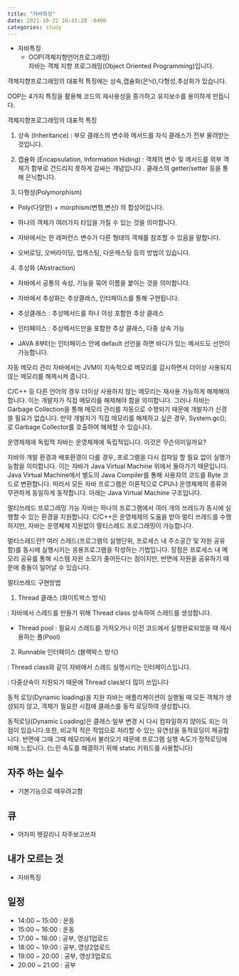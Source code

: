 ```yaml
---
title: "자바특징"
date: 2021-10-22 16:41:28 -0400
categories: study
---
```

 - 자바특징
    - OOP(객체지향언어프로그래밍)  
자바는 객체 지향 프로그래밍(Object Oriented Programming)입니다.

객체지향프로그래밍의 대표적 특징에는 상속,캡슐화(은닉),다형성,추상화가 있습니다.

OOP는 4가지 특징을 활용해 코드의 재사용성을 증가하고 유지보수를 용이하게 만듭니다. 

 

객체지향프로그래밍의 대표적 특징

1) 상속 (Inheritance) : 부모 클래스의 변수와 메서드를 자식 클래스가 전부 물려받는 것입니다. 

2) 캡슐화 (Encapsulation, Information Hiding) : 객체의 변수 및 메서드를 외부 객체가 함부로 건드리지 못하게 감싸는 개념입니다 . 클래스의 getter/setter 등을 통해 은닉합니다. 

3) 다형성(Polymorphism)

- Poly(다양한) + morphism(변형,변신) 의 합성어입니다. 

- 하나의 객체가 여러가지 타입을 가질 수 있는 것을 의미합니다.

- 자바에서는 한 레퍼런스 변수가 다른 형태의 객체를 참조할 수 있음을 말합니다. 

- 오버로딩, 오버라이딩, 업캐스팅, 다운캐스팅 등의 방법이 있습니다.

4) 추상화 (Abstraction) 

- 자바에서 공통의 속성, 기능을 묶어 이름을 붙이는 것을 의미합니다. 

- 자바에서 추상화는 추상클래스, 인터페이스를 통해 구현됩니다. 

- 추상클래스 : 추상메서드를 하나 이상 포함한 추상 클래스 

- 인터페이스 : 추상메서드만을 포함한 추상 클래스, 다중 상속 가능 

* JAVA 8부터는 인터페이스 안에 default 선언을 하면 바디가 있는 메서드도 선언이 가능합니다. 

 

자동 메모리 관리 
자바에서는 JVM이 지속적으로 메모리를 감시하면서 더이상 사용되지 않는 메모리를 해제시켜 줍니다.

C/C++ 등 다른 언어의 경우 더이상 사용하지 않는 메모리는 재사용 가능하게 해제해야 합니다. 이는 개발자가 직접 메모리를 해제해야 함을 의미합니다. 그러나 자바는 Garbage Collection을 통해 메모리 관리를 자동으로 수행되기 때문에 개발자가 신경 쓸 필요가 없습니다. 만약 개발자가 직접 메모리를 해제하고 싶은 경우, System.gc();로 Garbage Collector를 호출하여 해제할 수 있습니다. 

 

운영체제에 독립적
자바는 운영체제에 독립적입니다. 이것은 무슨의미일까요?

자바의 개발 환경과 배포환경이 다를 경우, 프로그램을 다시 컴파일 할 필요 없이 실행가능함을 의미합니다. 이는 자바가 Java Virtual Machine 위에서 돌아가기 때문입니다. Java Virtual Machine에서 별도의 Java Compiler를 통해 사용자의 코드를 Byte 코드로 변환합니다. 따라서 모든 자바 프로그램은 이론적으로 CPU나 운영체제의 종류와 무관하게 동일하게 동작합니다. 아래는 Java Virtual Machine 구조입니다. 



멀티쓰레드 프로그래밍 가능
자바는 하나의 프로그램에서 여러 개의 쓰레드가 동시에 실행할 수 있는 환경을 지원합니다.  C/C++은 운영체제의 도움을 받아 멀티 쓰레드를 수행하지만, 자바는 운영체제 지원없이 멀티스레드 프로그래밍이 가능합니다. 

멀티스레드란? 여러 스레드(프로그램의 실행단위, 프로세스 내 주소공간 및 자원 공유함)를 동시에 실행시키는 응용프로그램을 작성하는 기법입니다. 장점은 프로세스 내 메모리 공유를 통해 시스템 자원 소모가 줄어든다는 점이지만, 반면에 자원을 공유하기 때문에 충돌이 일어날 수 있습니다.


멀티쓰레드 구현방법

1) Thread 클래스 (화이트박스 방식)

: 자바에서 스레드를 만들기 위해 Thread class 상속하여 스레드를 생성합니다.

* Thread pool : 필요시 스레드를 가져오거나 이전 코드에서 실행완료되었을 때 재사용하는 풀(Pool)

2) Runnable 인터페이스 (블랙박스 방식)

: Thread class와 같이 자바에서 스레드 실행시키는 인터페이스입니다.

: 다중상속이 지원되기 때문에 Thread clas보다 많이 쓰입니다 

 

동적 로딩(Dynamic loading)을 지원
자바는 애플리케이션이 실행될 때 모든 객체가 생성되지 않고,  객체가 필요한 시점에 클래스를 동적 로딩하여 생성합니다.

동적로딩(Dynamic Loading)은 클래스 일부 변경 시 다시 컴파일하지 않아도 되는 이점이 있습니다.또한, 비교적 적은 작업으로 처리할 수 있는 유연성을  동적로딩이 제공합니다. 반면에 그때 그때 메모리에서 불러오기 때문에 프로그램 실행 속도가 정적로딩에 비해 느립니다. (느린 속도를 해결하기 위해 static 키워드를 사용합니다)




 
## 자주 하는 실수
  - 기본기능으로 때우려고함
## 큐
  - 어차피 헷갈리니 자주보고쓰자
## 내가 모르는 것
  - 자바특징
   
## 일정    
- 14:00 ~ 15:00 : 운동
- 15:00 ~ 16:00 : 운동
- 17:00 ~ 18:00 : 공부, 영상1업로드
- 18:00 ~ 19:00 : 공부, 영상2업로드
- 19:00 ~ 20:00 : 공부, 영상3업로드
- 20:00 ~ 21:00 : 공부
    
    
